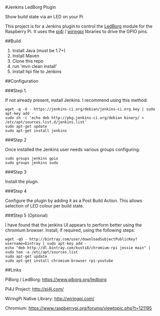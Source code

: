 #Jenkins LedBorg Plugin

Show build state via an LED on your Pi

This project is for a Jenkins plugin to control the [LedBorg](https://www.piborg.org/ledborg) module for the Raspberry Pi. 
It uses the [pi4j](http://pi4j.com/) / [wiringpi](http://wiringpi.com/) libraries to drive the GPIO pins.


##Build

1. Install Java (must be 1.7+)
1. Install Maven
1. Clone this repo
2. run 'mvn clean install'
3. Install hpi file to Jenkins


##Configuration


###Step 1.

If not already present, install Jenkins.  I recommend using this method:
```
wget -q -O - https://jenkins-ci.org/debian/jenkins-ci.org.key | sudo apt-key add -
sudo sh -c 'echo deb http://pkg.jenkins-ci.org/debian binary/ > /etc/apt/sources.list.d/jenkins.list'
sudo apt-get update
sudo apt-get install jenkins
```

###Step 2

Once installed the Jenkins user needs various groups configuring:
```
sudo groups jenkins gpio
sudo groups jenkins sudo
```


###Step 3

Install the plugn.


###Step 4

Configure the plugin by adding it as a Post Build Action.  This allows selection of LED colour per build state.


###Step 5 (Optional)

I have found that the jenkins UI appears to perform better using the chromium browser.  Install, if required, using the following steps:

```
wget -qO - http://bintray.com/user/downloadSubjectPublicKey?username=bintray | sudo apt-key add -
echo "deb http://dl.bintray.com/kusti8/chromium-rpi jessie main" | sudo tee -a /etc/apt/sources.list
sudo apt-get update
sudo apt-get install chromium-browser rpi-youtube
```


##Links

PiBorg / LedBorg: https://www.piborg.org/ledborg

Pi4J Project: http://pi4j.com/

WiringPi Native Library: http://wiringpi.com/

Chromium: https://www.raspberrypi.org/forums/viewtopic.php?t=121195




